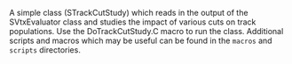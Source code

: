A simple class (STrackCutStudy) which reads in the output of the SVtxEvaluator class and studies the impact of various cuts on track populations. Use the DoTrackCutStudy.C macro to run the class. Additional scripts and macros which may be useful can be found in the `macros` and `scripts` directories.
